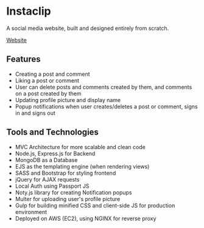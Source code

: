 # Instaclip
A social media website, built and designed entirely from scratch. 

[Website](http://instaclip.in.net/)

## Features
- Creating a post and comment
- Liking a post or comment
- User can delete posts and comments created by them, and comments on a post created by them
- Updating profile picture and display name
- Popup notifications when user creates/deletes a post or comment, signs in and signs out

## Tools and Technologies
- MVC Architecture for more scalable and clean code
- Node.js, Express.js for Backend
- MongoDB as a Database
- EJS as the templating engine (when rendering views)
- SASS and Bootstrap for styling frontend
- jQuery for AJAX requests
- Local Auth using Passport JS
- Noty.js library for creating Notification popups
- Multer for uploading user's profile picture
- Gulp for building minified CSS and client-side JS for production environment
- Deployed on AWS (EC2), using NGINX for reverse proxy

